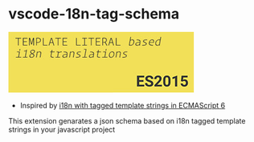 # vscode-18n-tag-schema
![](images/vscode-18n-tag-schema-icon-big.jpg)

* Inspired by [i18n with tagged template strings in ECMAScript 6](http://jaysoo.ca/2014/03/20/i18n-with-es6-template-strings/)

This extension genarates a json schema based on i18n tagged template strings in your javascript project
